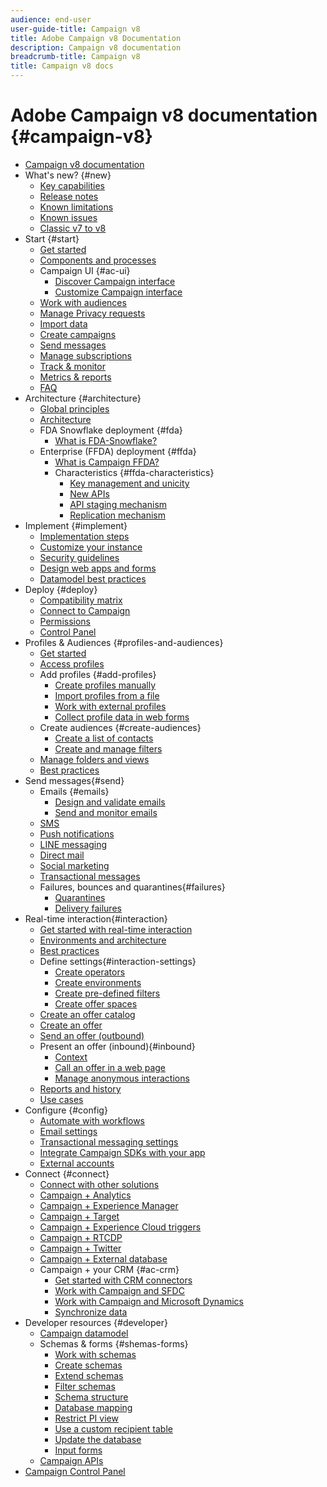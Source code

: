 ```yaml
---
audience: end-user
user-guide-title: Campaign v8
title: Adobe Campaign v8 Documentation
description: Campaign v8 documentation
breadcrumb-title: Campaign v8
title: Campaign v8 docs
---
```


# Adobe Campaign v8 documentation {#campaign-v8}

+ [Campaign v8 documentation](campaign-home.md)
+ What's new? {#new}
  + [Key capabilities](start/whats-new.md)
  + [Release notes](start/release-notes.md)
  + [Known limitations](start/known-limitations.md)
  + [Known issues](start/known-issues.md)
  + [Classic v7 to v8](start/v7-to-v8.md)
+ Start {#start}
  + [Get started](start/get-started.md)
  + [Components and processes](start/ac-components.md)
  + Campaign UI {#ac-ui}
    + [Discover Campaign interface](start/campaign-ui.md)
    + [Customize Campaign interface](start/customize-ui.md)
  + [Work with audiences](start/audiences.md)
  + [Manage Privacy requests](start/privacy.md)
  + [Import data](start/import.md)
  + [Create campaigns](start/campaigns.md)
  + [Send messages](start/create-message.md)
  + [Manage subscriptions](start/subscriptions.md)
  + [Track & monitor](start/tracking.md)
  + [Metrics & reports](start/reporting.md)
  + [FAQ](start/campaign-faq.md)
+ Architecture {#architecture}
  + [Global principles](architecture/general-architecture.md)
  + [Architecture](architecture/architecture.md)
  + FDA Snowflake deployment {#fda}
    + [What is FDA-Snowflake?](architecture/fda-deployment.md)
  + Enterprise (FFDA) deployment {#ffda}
    + [What is Campaign FFDA?](architecture/enterprise-deployment.md)
    + Characteristics {#ffda-characteristics}
      + [Key management and unicity](architecture/keys.md)
      + [New APIs](architecture/new-apis.md)
      + [API staging mechanism](architecture/staging.md)
      + [Replication mechanism](architecture/replication.md)
+ Implement {#implement}
  + [Implementation steps](start/implement.md)
  + [Customize your instance](dev/customize.md)
  + [Security guidelines](config/security.md)
  + [Design web apps and forms](dev/webapps.md)
  + [Datamodel best practices](dev/datamodel-best-practices.md)
+ Deploy {#deploy}
  + [Compatibility matrix](start/compatibility-matrix.md)
  + [Connect to Campaign](start/connect.md)
  + [Permissions](start/permissions.md)
  + [Control Panel](config/self-service.md)
+ Profiles & Audiences {#profiles-and-audiences}
  + [Get started](audiences/gs-audiences.md)
  + [Access profiles](audiences/view-profiles.md)
  + Add profiles {#add-profiles}
    + [Create profiles manually](audiences/create-profiles.md)
    + [Import profiles from a file](audiences/import-profiles.md)
    + [Work with external profiles](audiences/external-profiles.md)
    + [Collect profile data in web forms](audiences/collect-profiles.md)
  + Create audiences {#create-audiences}
    + [Create a list of contacts](audiences/create-audiences.md)
    + [Create and manage filters](audiences/create-filters.md)
  + [Manage folders and views](audiences/folders-and-views.md)
  + [Best practices](audiences/audiences-best-practices.md)
+ Send messages{#send}
  + Emails {#emails}
    + [Design and validate emails](send/email.md)
    + [Send and monitor emails](send/send.md)
  + [SMS](send/sms.md)
  + [Push notifications](send/push.md)
  + [LINE messaging](send/line.md)
  + [Direct mail](send/direct-mail.md)
  + [Social marketing](send/twitter.md)
  + [Transactional messages](send/transactional.md)
  + Failures, bounces and quarantines{#failures}
    + [Quarantines](send/quarantines.md)
    + [Delivery failures](send/delivery-failures.md)
+ Real-time interaction{#interaction}
  + [Get started with real-time interaction](interaction/interaction.md)
  + [Environments and architecture](interaction/interaction-architecture.md)
  + [Best practices](interaction/interaction-best-practices.md)
  + Define settings{#interaction-settings}
    + [Create operators](interaction/interaction-operators.md)
    + [Create environments](interaction/interaction-env.md)
    + [Create pre-defined filters](interaction/interaction-predefined-filters.md)
    + [Create offer spaces](interaction/interaction-offer-spaces.md)
  + [Create an offer catalog](interaction/interaction-offer-catalog.md)
  + [Create an offer](interaction/interaction-offer.md)
  + [Send an offer (outbound)](interaction/interaction-send-offers.md)
  + Present an offer (inbound){#inbound}
    + [Context](interaction/interaction-present-offers.md)
    + [Call an offer in a web page](interaction/interaction-integration.md)
    + [Manage anonymous interactions](interaction/anonymous-interactions.md)
  + [Reports and history](interaction/interaction-tracking.md)
  + [Use cases](interaction/interaction-use-cases.md)
+ Configure {#config}
  + [Automate with workflows](config/workflows.md)
  + [Email settings](config/email-settings.md)
  + [Transactional messaging settings](config/transactional-msg-settings.md)
  + [Integrate Campaign SDKs with your app](config/push-config.md)
  + [External accounts](config/external-accounts.md)
+ Connect {#connect}
  + [Connect with other solutions](connect/integration.md)
  + [Campaign + Analytics](connect/ac-aa.md)
  + [Campaign + Experience Manager](connect/ac-aem.md)
  + [Campaign + Target](connect/ac-at.md)
  + [Campaign + Experience Cloud triggers](connect/ac-triggers.md)
  + [Campaign + RTCDP](connect/ac-rtcdp.md)
  + [Campaign + Twitter](connect/ac-tw.md)
  + [Campaign + External database](connect/fda.md)
  + Campaign + your CRM {#ac-crm}
    + [Get started with CRM connectors](connect/crm.md)
    + [Work with Campaign and SFDC](connect/ac-sfdc.md)
    + [Work with Campaign and Microsoft Dynamics](connect/ac-ms-dyn.md)
    + [Synchronize data](connect/crm-data-sync.md)
+ Developer resources {#developer}
  + [Campaign datamodel](dev/datamodel.md)
  + Schemas & forms {#shemas-forms}
    + [Work with schemas](dev/schemas.md)
    + [Create schemas](dev/create-schema.md)
    + [Extend schemas](dev/extend-schema.md)
    + [Filter schemas](dev/filter-schema.md)
    + [Schema structure](dev/schema-structure.md)
    + [Database mapping](dev/database-mapping.md)
    + [Restrict PI view](dev/restrict-pi-view.md)
    + [Use a custom recipient table](dev/custom-recipient.md)
    + [Update the database](dev/update-database-structure.md)
    + [Input forms](dev/forms.md)
  + [Campaign APIs](dev/api.md)
+ [Campaign Control Panel](https://experienceleague.adobe.com/docs/control-panel/using/control-panel-home.html)

